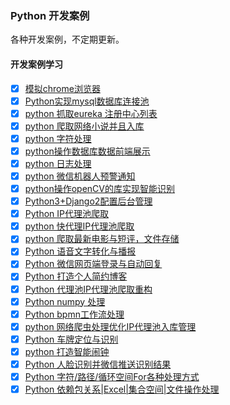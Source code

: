 ### Python 开发案例
各种开发案例，不定期更新。

#### 开发案例学习
- [x] [模拟chrome浏览器](https://gitee.com/icloud-iot/python/tree/master/python%20%E5%BC%80%E5%8F%91%E6%A1%88%E4%BE%8B/Day01)
- [x] [Python实现mysql数据库连接池](https://gitee.com/icloud-iot/python/tree/master/python%20%E5%BC%80%E5%8F%91%E6%A1%88%E4%BE%8B/Day02) 
- [x] [python 抓取eureka 注册中心列表](https://gitee.com/icloud-iot/python/tree/master/python%20%E5%BC%80%E5%8F%91%E6%A1%88%E4%BE%8B/Day03)
- [x] [python 爬取网络小说并且入库](https://gitee.com/icloud-iot/python/tree/master/python%20%E5%BC%80%E5%8F%91%E6%A1%88%E4%BE%8B/Day04)
- [x] [python 字符处理](https://gitee.com/icloud-iot/python/tree/master/python%20%E5%BC%80%E5%8F%91%E6%A1%88%E4%BE%8B/Day05) 
- [x] [python操作数据库数据前端展示](https://gitee.com/icloud-iot/python/tree/master/python%20%E5%BC%80%E5%8F%91%E6%A1%88%E4%BE%8B/Day06) 
- [x] [python 日志处理](https://gitee.com/icloud-iot/python/tree/master/python%20%E5%BC%80%E5%8F%91%E6%A1%88%E4%BE%8B/Day07 )  
- [x] [python 微信机器人预警通知](https://gitee.com/icloud-iot/python/tree/master/python%20%E5%BC%80%E5%8F%91%E6%A1%88%E4%BE%8B/Day08) 
- [x] [python操作openCV的库实现智能识别](https://gitee.com/icloud-iot/python/tree/master/python%20%E5%BC%80%E5%8F%91%E6%A1%88%E4%BE%8B/Day09)
- [x] [Python3+Django2配置后台管理](https://gitee.com/icloud-iot/python/tree/master/python%20%E5%BC%80%E5%8F%91%E6%A1%88%E4%BE%8B/Day10) 
- [x] [Python IP代理池爬取](https://gitee.com/icloud-iot/python/tree/master/python%20%E5%BC%80%E5%8F%91%E6%A1%88%E4%BE%8B/Day11)  
- [x] [python 快代理IP代理池爬取](https://gitee.com/icloud-iot/python/tree/master/python%20%E5%BC%80%E5%8F%91%E6%A1%88%E4%BE%8B/Day12) 
- [x] [python 爬取最新电影与短评，文件存储](https://gitee.com/icloud-iot/python/tree/master/python%20%E5%BC%80%E5%8F%91%E6%A1%88%E4%BE%8B/Day13)
- [x] [Python 语音文字转化与播报](https://gitee.com/icloud-iot/python/tree/master/python%20%E5%BC%80%E5%8F%91%E6%A1%88%E4%BE%8B/Day14) 
- [x] [Python 微信网页端登录与自动回复](https://gitee.com/icloud-iot/python/tree/master/python%20%E5%BC%80%E5%8F%91%E6%A1%88%E4%BE%8B/Day15)
- [x] [Python 打造个人简约博客](https://gitee.com/icloud-iot/python/tree/master/python%20%E5%BC%80%E5%8F%91%E6%A1%88%E4%BE%8B/Day16)
- [x] [Python 代理池IP代理池爬取重构](https://gitee.com/icloud-iot/python/tree/master/python%20%E5%BC%80%E5%8F%91%E6%A1%88%E4%BE%8B/Day17)
- [x] [Python numpy 处理](https://gitee.com/icloud-iot/python/tree/master/python%20%E5%BC%80%E5%8F%91%E6%A1%88%E4%BE%8B/Day18)
- [x] [Python bpmn工作流处理](https://gitee.com/icloud-iot/python/tree/master/python%20%E5%BC%80%E5%8F%91%E6%A1%88%E4%BE%8B/Day19)
- [x] [python 网络爬虫处理优化IP代理池入库管理](https://gitee.com/icloud-iot/python/tree/master/python%20%E5%BC%80%E5%8F%91%E6%A1%88%E4%BE%8B/Day20) 
- [x] [Python 车牌定位与识别](https://gitee.com/icloud-iot/python/tree/master/python%20%E5%BC%80%E5%8F%91%E6%A1%88%E4%BE%8B/Day21) 
- [x] [python 打造智能闹钟](https://gitee.com/icloud-iot/python/tree/master/python%20%E5%BC%80%E5%8F%91%E6%A1%88%E4%BE%8B/Day22)     
- [x] [Python 人脸识别并微信推送识别结果](https://gitee.com/icloud-iot/python/tree/master/python%20%E5%BC%80%E5%8F%91%E6%A1%88%E4%BE%8B/Day23)
- [x] [Python 字符/路径/循环空间For各种处理方式](https://gitee.com/icloud-iot/python/tree/master/python%20%E5%BC%80%E5%8F%91%E6%A1%88%E4%BE%8B/Day25)
- [x] [Python 依赖包关系|Excel|集合空间|文件操作处理](https://gitee.com/icloud-iot/python/tree/master/python%20%E5%BC%80%E5%8F%91%E6%A1%88%E4%BE%8B/Day00)